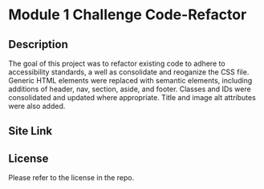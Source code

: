 # Module 1 Challenge Code-Refactor

## Description 

The goal of this project was to refactor existing code to adhere to accessibility standards, a well as consolidate and reoganize the CSS file. Generic HTML elements were replaced with semantic elements, including additions of header, nav, section, aside, and footer. Classes and IDs were consolidated and updated where appropriate. Title and image alt attributes were also added. 

## Site Link



## License 

Please refer to the license in the repo. 

